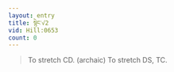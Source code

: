 ```yaml
---
layout: entry
title: སྙེང་√2
vid: Hill:0653
count: 0
---
```

> To stretch CD\. (archaic) To stretch DS, TC\.


